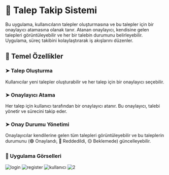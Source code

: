 # 🌟 Talep Takip Sistemi

Bu uygulama, kullanıcıların talepler oluşturmasına ve bu talepler için bir onaylayıcı atamasına olanak tanır. Atanan onaylayıcı, kendisine gelen talepleri görüntüleyebilir ve her bir talebin durumunu belirleyebilir. Uygulama, süreç takibini kolaylaştırarak iş akışlarını düzenler.

## 🚀 Temel Özellikler

###   ➤   Talep Oluşturma

Kullanıcılar yeni talepler oluşturabilir ve her talep için bir onaylayıcı seçebilir.

###   ➤   Onaylayıcı Atama

Her talep için kullanıcı tarafından bir onaylayıcı atanır. Bu onaylayıcı, talebi yönetir ve sürecini takip eder.

###   ➤   Onay Durumu Yönetimi

Onaylayıcılar kendilerine gelen tüm talepleri görüntüleyebilir ve bu taleplerin durumunu (🟢 Onaylandı, 🔴 Reddedildi, 🟡 Beklemede) güncelleyebilir.

### 📸 Uygulama Görselleri

![login](https://github.com/user-attachments/assets/e4a58327-0736-4794-8f09-08c42646999c)
![register](https://github.com/user-attachments/assets/cbf377dc-1168-4547-adb7-9c7ad00a72cf)
![kullanıcı](https://github.com/user-attachments/assets/26723051-daf2-4155-8046-a962a74d744d)
![2](https://github.com/user-attachments/assets/2af799f1-6882-4314-b4be-78b5f63c5974)
